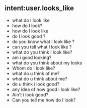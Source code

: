 ## intent:user.looks_like
- what do I look like
- how do I look?
- how do I look like
- do I look good ?
- do you know what I look like ?
- can you tell what I look like ?
- what do you think I look like?
- am i good looking?
- what do you think about my looks
- Whom do i look like?
- what do u think of me?
- what do u think about me?
- do u think i look good?
- any idea of how good i look like?
- Ain't i look good?
- Can you tell me how do I look?
